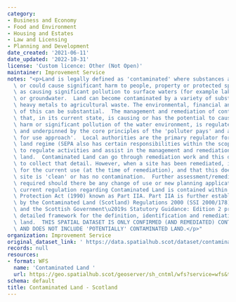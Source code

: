 ```yaml
---
category:
- Business and Economy
- Food and Environment
- Housing and Estates
- Law and Licensing
- Planning and Development
date_created: '2021-06-11'
date_updated: '2022-10-31'
license: 'Custom licence: Other (Not Open)'
maintainer: Improvement Service
notes: "<p>Land is legally defined as 'contaminated' where substances are causing\
  \ or could cause significant harm to people, property or protected species as well\
  \ as causing significant pollution to surface waters (for example lakes and rivers)\
  \ or groundwater.  Land can become contaminated by a variety of substances, from\
  \ heavy metals to agricultural waste. The environmental, financial and legal implications\
  \ of this can be substantial.  The management and remediation of contaminated land\
  \ that, in its current state, is causing or has the potential to cause significant\
  \ harm or significant pollution of the water environment, is regulated by legislation\
  \ and underpinned by the core principles of the 'polluter pays' and a 'suitable\
  \ for use approach'.  Local authorities are the primary regulator for the contaminated\
  \ land regime (SEPA also has certain responsibilities within the scope of the legislation)\
  \ to regulate activities and assist in the management and remediation of contaminated\
  \ land.  Contaminated Land can go through remediation work and this dataset attempts\
  \ to collect that detail. However, when a site has been remediated, it becomes suitable\
  \ for the current use (at the time of remediation), and that this doesn't mean the\
  \ site is 'clean' or has no contamination.  Further assessment/remediation may be\
  \ required should there be any change of use or new planning application etc.  The\
  \ current regulation regarding Contaminated Land is contained within the  Environmental\
  \ Protection Act (1990) known as Part IIA. Part IIA is further established in Scotland\
  \ by the Contaminated Land (Scotland) Regulations 2000 (SSI 2000/178), as amended\
  \ and the Scottish Government\u2019s Statutory Guidance: Edition 2 provides the\
  \ detailed framework for the definition, identification and remediation of contaminated\
  \ land.  THIS SPATIAL DATASET IS ONLY CONFIRMED (AND REMEDIATED) CONTAMINATED LAND\
  \ AND DOES NOT INCLUDE 'POTENTIALLY' CONTAMINATED LAND.</p>"
organization: Improvement Service
original_dataset_link: ' https://data.spatialhub.scot/dataset/contaminated_land-is'
records: null
resources:
- format: WFS
  name: 'Contaminated Land '
  url: https://geo.spatialhub.scot/geoserver/sh_cntml/wfs?service=wfs&typeName=sh_cntml:pub_cntml
schema: default
title: Contaminated Land - Scotland
---
```

